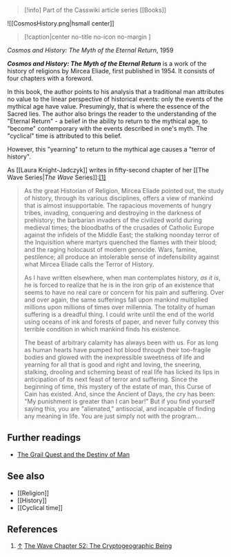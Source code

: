 > [!info] Part of the Casswiki article series [[Books]]

![[CosmosHistory.png|hsmall center]]
> [!caption|center no-title no-icon no-margin ]
> 
_Cosmos and History: The Myth of the Eternal Return_, 1959

_**Cosmos and History: The Myth of the Eternal Return**_ is a work of the history of religions by Mircea Eliade, first published in 1954. It consists of four chapters with a foreword.

In this book, the author points to his analysis that a traditional man attributes no value to the linear perspective of historical events: only the events of the mythical age have value. Presumingly, that is where the essence of the Sacred lies. The author also brings the reader to the understanding of the "Eternal Return" - a belief in the ability to return to the mythical age, to "become" contemporary with the events described in one's myth. The "cyclical" time is attributed to this belief.

However, this "yearning" to return to the mythical age causes a "terror of history".

As [[Laura Knight-Jadczyk]] writes in fifty-second chapter of her [[The Wave Series|_The Wave_ Series]]:[\[1\]](#cite_note-1)

> As the great Historian of Religion, Mircea Eliade pointed out, the study of history, through its various disciplines, offers a view of mankind that is almost insupportable. The rapacious movements of hungry tribes, invading, conquering and destroying in the darkness of prehistory; the barbarian invaders of the civilized world during medieval times; the bloodbaths of the crusades of Catholic Europe against the infidels of the Middle East; the stalking noonday terror of the Inquisition where martyrs quenched the flames with their blood; and the raging holocaust of modern genocide. Wars, famine, pestilence; all produce an intolerable sense of indefensibility against what Mircea Eliade calls the Terror of History.
> 
> As I have written elsewhere, when man contemplates history, _as it is_, he is forced to realize that he is in the iron grip of an existence that seems to have no real care or concern for his pain and suffering. Over and over again, the same sufferings fall upon mankind multiplied millions upon millions of times over millennia. The totality of human suffering is a dreadful thing. I could write until the end of the world using oceans of ink and forests of paper, and never fully convey this terrible condition in which mankind finds his existence.
> 
> The beast of arbitrary calamity has always been with us. For as long as human hearts have pumped hot blood through their too-fragile bodies and glowed with the inexpressible sweetness of life and yearning for all that is good and right and loving, the sneering, stalking, drooling and scheming beast of real life has licked its lips in anticipation of its next feast of terror and suffering. Since the beginning of time, this mystery of the estate of man, this Curse of Cain has existed. And, since the Ancient of Days, the cry has been: "My punishment is greater than I can bear!" But if you find yourself saying this, you are "alienated," antisocial, and incapable of finding any meaning in life. You are just simply not with the program...

Further readings
----------------

*   [The Grail Quest and the Destiny of Man](http://cassiopaea.org/category/volumes/the-grail-quest-and-the-destiny-of-man/)

See also
--------

*   [[Religion]]
*   [[History]]
*   [[Cyclical time]]

References
----------

1.  [↑](#cite_ref-1) [The Wave Chapter 52: The Cryptogeographic Being](http://cassiopaea.org/2012/01/19/the-wave-chapter-52-the-cryptogeographic-being/)